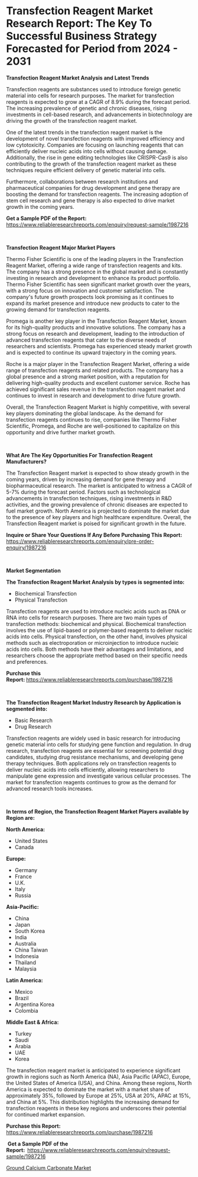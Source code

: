 <p><h1>Transfection Reagent Market Research Report: The Key To Successful Business Strategy Forecasted for Period from 2024 - 2031</h1></p><p><strong>Transfection Reagent Market Analysis and Latest Trends</strong></p>
<p><p>Transfection reagents are substances used to introduce foreign genetic material into cells for research purposes. The market for transfection reagents is expected to grow at a CAGR of 8.9% during the forecast period. The increasing prevalence of genetic and chronic diseases, rising investments in cell-based research, and advancements in biotechnology are driving the growth of the transfection reagent market.</p><p>One of the latest trends in the transfection reagent market is the development of novel transfection reagents with improved efficiency and low cytotoxicity. Companies are focusing on launching reagents that can efficiently deliver nucleic acids into cells without causing damage. Additionally, the rise in gene editing technologies like CRISPR-Cas9 is also contributing to the growth of the transfection reagent market as these techniques require efficient delivery of genetic material into cells.</p><p>Furthermore, collaborations between research institutions and pharmaceutical companies for drug development and gene therapy are boosting the demand for transfection reagents. The increasing adoption of stem cell research and gene therapy is also expected to drive market growth in the coming years.</p></p>
<p><strong>Get a Sample PDF of the Report:&nbsp;</strong> <a href="https://www.reliableresearchreports.com/enquiry/request-sample/1987216">https://www.reliableresearchreports.com/enquiry/request-sample/1987216</a></p>
<p>&nbsp;</p>
<p><strong>Transfection Reagent Major Market Players</strong></p>
<p><p>Thermo Fisher Scientific is one of the leading players in the Transfection Reagent Market, offering a wide range of transfection reagents and kits. The company has a strong presence in the global market and is constantly investing in research and development to enhance its product portfolio. Thermo Fisher Scientific has seen significant market growth over the years, with a strong focus on innovation and customer satisfaction. The company's future growth prospects look promising as it continues to expand its market presence and introduce new products to cater to the growing demand for transfection reagents.</p><p>Promega is another key player in the Transfection Reagent Market, known for its high-quality products and innovative solutions. The company has a strong focus on research and development, leading to the introduction of advanced transfection reagents that cater to the diverse needs of researchers and scientists. Promega has experienced steady market growth and is expected to continue its upward trajectory in the coming years.</p><p>Roche is a major player in the Transfection Reagent Market, offering a wide range of transfection reagents and related products. The company has a global presence and a strong market position, with a reputation for delivering high-quality products and excellent customer service. Roche has achieved significant sales revenue in the transfection reagent market and continues to invest in research and development to drive future growth.</p><p>Overall, the Transfection Reagent Market is highly competitive, with several key players dominating the global landscape. As the demand for transfection reagents continues to rise, companies like Thermo Fisher Scientific, Promega, and Roche are well-positioned to capitalize on this opportunity and drive further market growth.</p></p>
<p>&nbsp;</p>
<p><strong>What Are The Key Opportunities For Transfection Reagent Manufacturers?</strong></p>
<p><p>The Transfection Reagent market is expected to show steady growth in the coming years, driven by increasing demand for gene therapy and biopharmaceutical research. The market is anticipated to witness a CAGR of 5-7% during the forecast period. Factors such as technological advancements in transfection techniques, rising investments in R&D activities, and the growing prevalence of chronic diseases are expected to fuel market growth. North America is projected to dominate the market due to the presence of key players and high healthcare expenditure. Overall, the Transfection Reagent market is poised for significant growth in the future.</p></p>
<p><strong>Inquire or Share Your Questions If Any Before Purchasing This Report:</strong> <a href="https://www.reliableresearchreports.com/enquiry/pre-order-enquiry/1987216">https://www.reliableresearchreports.com/enquiry/pre-order-enquiry/1987216</a></p>
<p>&nbsp;</p>
<p><strong>Market Segmentation</strong></p>
<p><strong>The Transfection Reagent Market Analysis by types is segmented into:</strong></p>
<p><ul><li>Biochemical Transfection</li><li>Physical Transfection</li></ul></p>
<p><p>Transfection reagents are used to introduce nucleic acids such as DNA or RNA into cells for research purposes. There are two main types of transfection methods: biochemical and physical. Biochemical transfection involves the use of lipid-based or polymer-based reagents to deliver nucleic acids into cells. Physical transfection, on the other hand, involves physical methods such as electroporation or microinjection to introduce nucleic acids into cells. Both methods have their advantages and limitations, and researchers choose the appropriate method based on their specific needs and preferences.</p></p>
<p><strong>Purchase this Report:&nbsp;</strong><a href="https://www.reliableresearchreports.com/purchase/1987216">https://www.reliableresearchreports.com/purchase/1987216</a></p>
<p>&nbsp;</p>
<p><strong>The Transfection Reagent Market Industry Research by Application is segmented into:</strong></p>
<p><ul><li>Basic Research</li><li>Drug Research</li></ul></p>
<p><p>Transfection reagents are widely used in basic research for introducing genetic material into cells for studying gene function and regulation. In drug research, transfection reagents are essential for screening potential drug candidates, studying drug resistance mechanisms, and developing gene therapy techniques. Both applications rely on transfection reagents to deliver nucleic acids into cells efficiently, allowing researchers to manipulate gene expression and investigate various cellular processes. The market for transfection reagents continues to grow as the demand for advanced research tools increases.</p></p>
<p>&nbsp;</p>
<p><strong>In terms of Region, the Transfection Reagent Market Players available by Region are:</strong></p>
<p>
    <p> <strong> North America: </strong>
        <ul>
            <li>United States</li>
            <li>Canada</li>
        </ul>
        </p> 
    <p> <strong> Europe: </strong>
        <ul>
            <li>Germany</li>
            <li>France</li>
            <li>U.K.</li>
            <li>Italy</li>
            <li>Russia</li>
        </ul>
        </p> 
    <p> <strong> Asia-Pacific: </strong>
        <ul>
            <li>China</li>
            <li>Japan</li>
            <li>South Korea</li>
            <li>India</li>
            <li>Australia</li>
            <li>China Taiwan</li>
            <li>Indonesia</li>
            <li>Thailand</li>
            <li>Malaysia</li>
        </ul>
        </p> 
    <p> <strong> Latin America: </strong>
        <ul>
            <li>Mexico</li>
            <li>Brazil</li>
            <li>Argentina Korea</li>
            <li>Colombia</li>
        </ul>
        </p> 
    <p> <strong> Middle East & Africa: </strong>
        <ul>
            <li>Turkey</li>
            <li>Saudi</li>
            <li>Arabia</li>
            <li>UAE</li>
            <li>Korea</li>
        </ul>
    </p>
    </p>
<p><p>The transfection reagent market is anticipated to experience significant growth in regions such as North America (NA), Asia Pacific (APAC), Europe, the United States of America (USA), and China. Among these regions, North America is expected to dominate the market with a market share of approximately 35%, followed by Europe at 25%, USA at 20%, APAC at 15%, and China at 5%. This distribution highlights the increasing demand for transfection reagents in these key regions and underscores their potential for continued market expansion.</p></p>
<p><strong>Purchase this Report: </strong><a href="https://www.reliableresearchreports.com/purchase/1987216">https://www.reliableresearchreports.com/purchase/1987216</a></p>
<p>&nbsp;<strong>Get a Sample PDF of the Report:&nbsp;&nbsp;</strong><a href="https://www.reliableresearchreports.com/enquiry/request-sample/1987216">https://www.reliableresearchreports.com/enquiry/request-sample/1987216</a></p>
<p><strong></strong></p>
<p><p><a href="https://github.com/RichRobinson5/Market-Research-Report-List-4/blob/main/ground-calcium-carbonate-market.md">Ground Calcium Carbonate Market</a></p></p>